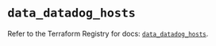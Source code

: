 # `data_datadog_hosts`

Refer to the Terraform Registry for docs: [`data_datadog_hosts`](https://registry.terraform.io/providers/datadog/datadog/3.70.0/docs/data-sources/hosts).
